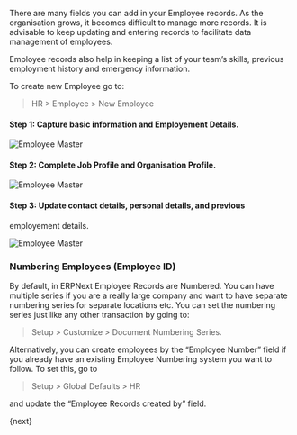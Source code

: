 There are many fields you can add in your Employee records. As the
organisation grows, it becomes difficult to manage more records. It is
advisable to keep updating and entering records to facilitate data management
of employees.

Employee records also help in keeping a list of your team’s skills, previous
employment history and emergency information.

To create new Employee go to:

> HR > Employee > New Employee

#### Step 1: Capture basic information and Employement Details.

![Employee Master](/assets/manual_erpnext_com/old_images/erpnext/employee-master-1.png)

  

#### Step 2: Complete Job Profile and Organisation Profile.

![Employee Master](/assets/manual_erpnext_com/old_images/erpnext/employee-master-2.png)

  

#### Step 3: Update contact details, personal details, and previous
employement details.

![Employee Master](/assets/manual_erpnext_com/old_images/erpnext/employee-master-3.png)

### Numbering Employees (Employee ID)

By default, in ERPNext Employee Records are Numbered. You can have multiple
series if you are a really large company and want to have separate numbering
series for separate locations etc. You can set the numbering series just like
any other transaction by going to:

> Setup > Customize > Document Numbering Series.

Alternatively, you can create employees by the “Employee Number” field if you
already have an existing Employee Numbering system you want to follow. To set
this, go to

> Setup > Global Defaults > HR

and update the “Employee Records created by” field.

{next}
